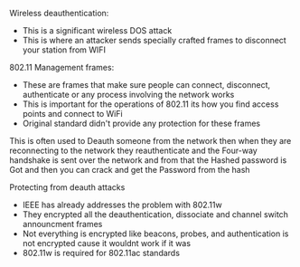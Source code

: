 
Wireless deauthentication:
- This is a significant wireless DOS attack
- This is where an attacker sends specially crafted frames to disconnect your station from WIFI





802.11 Management frames:
- These are frames that make sure people can connect, disconnect, authenticate or any process involving the network works
- This is important for the operations of 802.11 its how you find access points and connect to WiFi
- Original standard didn't provide any protection for these frames 

This is often used to Deauth someone from the network then when they are reconnecting to the network they reauthenticate and the Four-way handshake is sent over the network and from that the Hashed password is Got and then you can crack and get the Password from the hash


Protecting from deauth attacks
- IEEE has already addresses the problem with 802.11w 
- They encrypted all the deauthentication, dissociate and channel switch announcment frames 
- Not everything is encrypted like beacons, probes, and authentication is not encrypted cause it wouldnt work if it was 
- 802.11w is required for 802.11ac standards